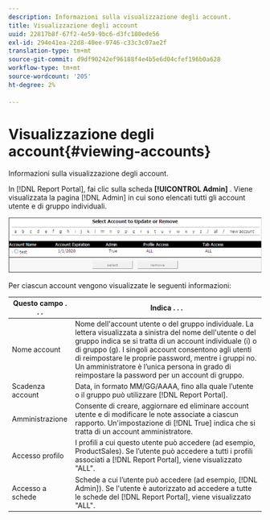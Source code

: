 ```yaml
---
description: Informazioni sulla visualizzazione degli account.
title: Visualizzazione degli account
uuid: 22817b8f-67f2-4e59-9bc6-d3fc180ede56
exl-id: 294e41ea-22d8-40ee-9746-c33c3c07ae2f
translation-type: tm+mt
source-git-commit: d9df90242ef96188f4e4b5e6d04cfef196b0a628
workflow-type: tm+mt
source-wordcount: '205'
ht-degree: 2%

---
```


# Visualizzazione degli account{#viewing-accounts}

Informazioni sulla visualizzazione degli account.

In [!DNL Report Portal], fai clic sulla scheda **[!UICONTROL Admin]** . Viene visualizzata la pagina [!DNL Admin] in cui sono elencati tutti gli account utente e di gruppo individuali.

![](assets/report_admintag.png)

Per ciascun account vengono visualizzate le seguenti informazioni:

| Questo campo . . . | Indica . . . |
|---|---|
| Nome account | Nome dell&#39;account utente o del gruppo individuale. La lettera visualizzata a sinistra del nome dell&#39;utente o del gruppo indica se si tratta di un account individuale (i) o di gruppo (g). I singoli account consentono agli utenti di reimpostare le proprie password, mentre i gruppi no. Un amministratore è l’unica persona in grado di reimpostare la password per un account di gruppo. |
| Scadenza account | Data, in formato MM/GG/AAAA, fino alla quale l’utente o il gruppo può utilizzare [!DNL Report Portal]. |
| Amministrazione | Consente di creare, aggiornare ed eliminare account utente e di modificare le note associate a ciascun rapporto. Un&#39;impostazione di [!DNL True] indica che si tratta di un account amministratore. |
| Accesso profilo | I profili a cui questo utente può accedere (ad esempio, ProductSales). Se l’utente può accedere a tutti i profili associati a [!DNL Report Portal], viene visualizzato &quot;ALL&quot;. |
| Accesso a schede | Schede a cui l’utente può accedere (ad esempio, [!DNL Admin]). Se l&#39;utente è autorizzato ad accedere a tutte le schede del [!DNL Report Portal], viene visualizzato &quot;ALL&quot;. |
